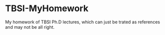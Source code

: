 # TBSI-MyHomework
My homework of TBSI Ph.D lectures, which can just be trated as references and may not be all right.
